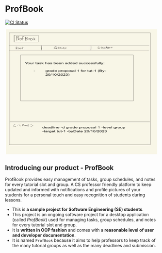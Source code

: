 # ProfBook

[![CI Status](https://github.com/AY2324S1-CS2103T-W15-2/tp/actions/workflows/gradle.yml/badge.svg)](https://github.com/AY2324S1-CS2103T-W15-2/tp/actions)

![Ui](docs/images/Ui.png)

## Introducing our product - ProfBook

ProfBook provides easy management of tasks, group schedules, and notes for every tutorial slot and group. A CS professor friendly platform to keep updated and informed with notifications and profile pictures of your students for a personal touch and easy recognition of students during lessons. 

* This is **a sample project for Software Engineering (SE) students**.
* This project is an ongoing software project for a desktop application (called _ProfBook_) used for managing tasks, group schedules, and notes for every tutorial slot and group.
* It is **written in OOP fashion** and comes with a **reasonable level of user and developer documentation**.
* It is named `ProfBook` because it aims to help professors to keep track of the many tutorial groups as well as the many deadlines and submission.

